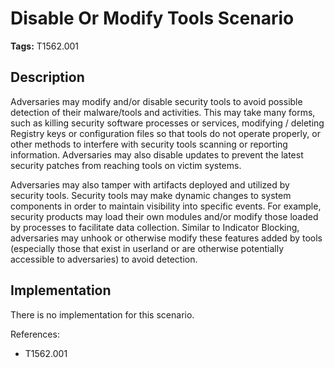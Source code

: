 # Disable Or Modify Tools Scenario

**Tags:** T1562.001

## Description

Adversaries may modify and/or disable security tools to avoid possible detection of their malware/tools and activities. This may take many forms, such as killing security software processes or services, modifying / deleting Registry keys or configuration files so that tools do not operate properly, or other methods to interfere with security tools scanning or reporting information. Adversaries may also disable updates to prevent the latest security patches from reaching tools on victim systems.

Adversaries may also tamper with artifacts deployed and utilized by security tools. Security tools may make dynamic changes to system components in order to maintain visibility into specific events. For example, security products may load their own modules and/or modify those loaded by processes to facilitate data collection. Similar to Indicator Blocking, adversaries may unhook or otherwise modify these features added by tools (especially those that exist in userland or are otherwise potentially accessible to adversaries) to avoid detection.

## Implementation

There is no implementation for this scenario.

References:

- T1562.001
